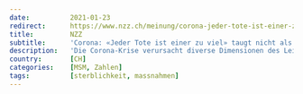```yaml
---
date:          2021-01-23
redirect:      https://www.nzz.ch/meinung/corona-jeder-tote-ist-einer-zu-viel-taugt-nicht-als-maxime-ld.1597369
title:         NZZ
subtitle:      'Corona: «Jeder Tote ist einer zu viel» taugt nicht als Maxime'
description:   'Die Corona-Krise verursacht diverse Dimensionen des Leids: Todesfälle, Existenzängste und psychische Nöte. Dies ist denjenigen aus dem Blick geraten, die um jeden Preis vorzeitige Todesfälle verhindern wollen.'
country:       [CH]
categories:    [MSM, Zahlen]
tags:          [sterblichkeit, massnahmen]
---
```


